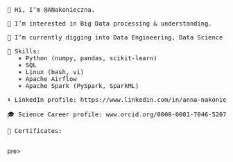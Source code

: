 <pre>
👋 Hi, I’m @ANakonieczna.<br />
👀 I’m interested in Big Data processing & understanding. <br />
🌱 I’m currently digging into Data Engineering, Data Science & Machine Learning. <br />
🤹 Skills: <br />   ✶ Python (numpy, pandas, scikit-learn) <br />   ✶ SQL <br />   ✶ Linux (bash, vi)  <br />   ✶ Apache Airflow <br />   ✶ Apache Spark (PySpark, SparkML) <br />
⬇️ LinkedIn profile: https://www.linkedin.com/in/anna-nakonieczna-48095336 <br />
🎓 Science Career profile: www.orcid.org/0000-0001-7046-5207 <br />
🏅 Certificates: <br />
</pre>pre>

<!---
ANakonieczna/ANakonieczna is a ✨ special ✨ repository because its `README.md` (this file) appears on your GitHub profile.
You can click the Preview link to take a look at your changes.
--->
